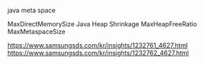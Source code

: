 java meta space

MaxDirectMemorySize
Java Heap Shrinkage
MaxHeapFreeRatio
MaxMetaspaceSize


https://www.samsungsds.com/kr/insights/1232761_4627.html
https://www.samsungsds.com/kr/insights/1232762_4627.html